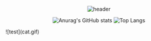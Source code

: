 <div align="center">

  ![header](https://capsule-render.vercel.app/api?type=wave&color=698359&height=300&section=header&text=환영합니다%&fontSize=40&fontColor=ffffff)
  

  ![Anurag's GitHub stats](https://github-readme-stats.vercel.app/api?username=Q5dis&show_icons=true&theme=transparent&title_color=904a3b&text_color=698359&hide_border=true&icon_color=ffffff)
  ![Top Langs](https://github-readme-stats.vercel.app/api/top-langs/?username=Q5dis&layout=compact&border_color=ffffff)
</div>
<div>
  ![test](cat.gif)
</div>
